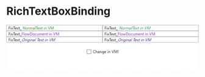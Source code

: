 # RichTextBoxBinding
 
![gif](https://github.com/soi013/RichTextBoxBinding/blob/master/gif/RichTextBoxBinding.gif)
